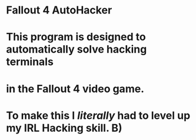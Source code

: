 # Fallout 4 AutoHacker

# This program is designed to automatically solve hacking terminals
# in the Fallout 4 video game.
# To make this I *literally* had to level up my IRL Hacking skill. B)
